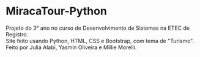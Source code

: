 # MiracaTour-Python

Projeto do 3° ano no curso de Desenvolvimento de Sistemas na ETEC de Registro. <br>
Site feito usando Python, HTML, CSS e Bootstrap, com tema de "Turismo". <br>
Feito por Julia Alabi, Yasmin Oliveira e Millie Morelli.
